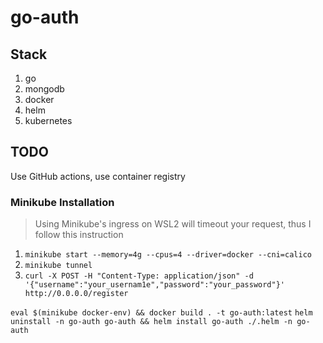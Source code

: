 # go-auth


## Stack

1. go
2. mongodb
3. docker
4. helm
5. kubernetes

## TODO

Use GitHub actions, use container registry

### Minikube Installation
> Using Minikube's ingress on WSL2 will timeout your request, thus I follow this instruction
1. `minikube start --memory=4g --cpus=4 --driver=docker --cni=calico` 
2. `minikube tunnel`
3. `curl -X POST -H "Content-Type: application/json" -d '{"username":"your_usernam1e","password":"your_password"}' http://0.0.0.0/register`


`eval $(minikube docker-env) && docker build . -t go-auth:latest`
`helm uninstall -n go-auth go-auth && helm install go-auth ./.helm -n go-auth`